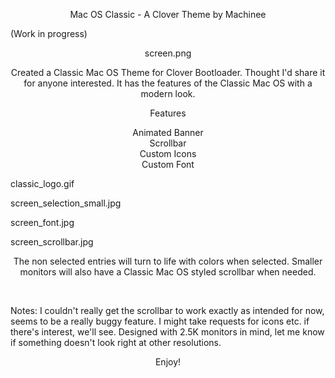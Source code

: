 
<p align="center">Mac OS Classic - A Clover Theme by Machinee</p>
(Work in progress)



<p align="center">screen.png</p>



<p align="center">Created a Classic Mac OS Theme for Clover Bootloader. Thought I'd share it for anyone interested.
It has the features of the Classic Mac OS with a modern look.</p>


<p align="center">Features</p>

<p align="center">
Animated Banner<br />
Scrollbar<br />
Custom Icons<br />
Custom Font<br />
</p>

 classic_logo.gif


 screen_selection_small.jpg


 screen_font.jpg


 screen_scrollbar.jpg



<p align="center">The non selected entries will turn to life with colors when selected.
Smaller monitors will also have a Classic Mac OS styled scrollbar when needed.</p>


​


Notes:
I couldn't really get the scrollbar to work exactly as intended for now, seems to be a really buggy feature.
I might take requests for icons etc. if there's interest, we'll see.
Designed with 2.5K monitors in mind, let me know if something doesn't look right at other resolutions.






<p align="center">Enjoy!</p>
